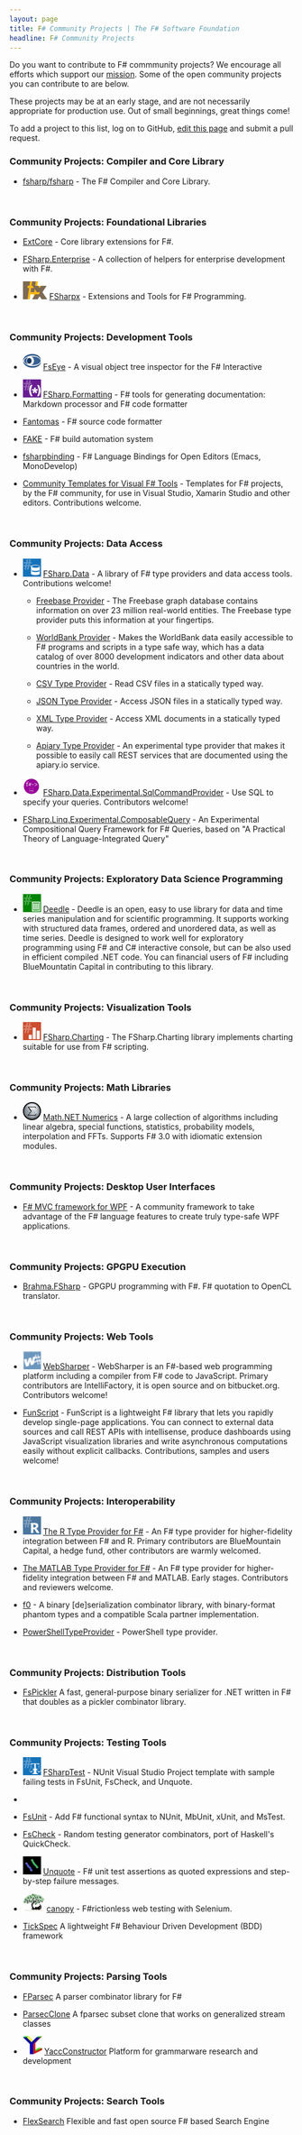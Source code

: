 ```yaml
---
layout: page
title: F# Community Projects | The F# Software Foundation
headline: F# Community Projects
---
```


Do you want to contribute to F# commmunity projects?  We encourage
all efforts which support our [mission](/foundation.html). Some of the open community projects 
you can contribute to are below. 

These projects may be at an early stage, and are not necessarily appropriate for production 
use. Out of small beginnings, great things come! 

To add a project to this list, log on to GitHub, [edit this page](https://github.com/fsharp/fsfoundation/edit/gh-pages/use/osprojects/index.md) and submit a pull request.


### Community Projects: Compiler and Core Library

*  [fsharp/fsharp](https://github.com/fsharp/fsharp) - The F# Compiler and Core Library.

<br />

### Community Projects: Foundational Libraries 

*  [ExtCore](https://github.com/jack-pappas/ExtCore) - Core library extensions for F#.

*  [FSharp.Enterprise](https://github.com/colinbull/FSharp.Enterprise) - A collection of helpers for enterprise development with F#.

*  ![logo](FSharpx.png)&nbsp;[FSharpx](https://github.com/fsharp/fsharpx) - Extensions and Tools for F# Programming.

<br />

### Community Projects: Development Tools

*  ![logo](FsEye.png)&nbsp;[FsEye](https://code.google.com/p/fseye/) - A visual object tree inspector for the F# Interactive

*  ![logo](FSharp.Formatting.png)&nbsp;[FSharp.Formatting](http://tpetricek.github.io/FSharp.Formatting) - F# tools for generating documentation: Markdown processor and F# code formatter

*  [Fantomas](https://github.com/dungpa/fantomas) - F# source code formatter

*  [FAKE](http://fsharp.github.io/FAKE) - F# build automation system

*  [fsharpbinding](https://github.com/fsharp/fsharpbinding) - F# Language Bindings for Open Editors (Emacs, MonoDevelop)

*  [Community Templates for Visual F# Tools](https://github.com/fsharp/FSharpCommunityTemplates) - Templates for F# projects, by the F# community, for use in Visual Studio, Xamarin Studio and other editors. Contributions welcome.


<br />

### Community Projects: Data Access

*  ![logo](FSharp.Data.png)&nbsp;[FSharp.Data](http://fsharp.github.io/FSharp.Data) - A library of F# type providers and data access tools. Contributions welcome!

    *  [Freebase Provider](http://fsharp.github.io/FSharp.Data/library/Freebase.html) - The Freebase graph database contains information on over 23 million real-world entities. The Freebase type provider puts this information at your fingertips.
    
    *  [WorldBank Provider](http://fsharp.github.io/FSharp.Data/library/WorldBank.html) - Makes the WorldBank data easily accessible to F# programs and scripts in a type safe way, which has a data catalog of over 8000 development indicators and other data about countries in the world.

    *  [CSV Type Provider](http://fsharp.github.io/FSharp.Data/library/CsvProvider.html) - Read CSV files in a statically typed way.

    *  [JSON Type Provider](http://fsharp.github.io/FSharp.Data/library/JsonProvider.html) - Access JSON files in a statically typed way.

    *  [XML Type Provider](http://fsharp.github.io/FSharp.Data/library/XmlProvider.html) - Access XML documents in a statically typed way.

    *  [Apiary Type Provider](http://fsharp.github.io/FSharp.Data/experimental/ApiaryProvider.html) - An experimental type provider that makes it possible to easily call REST services that are documented using the apiary.io service.

*  ![logo](SqlCommandProvider.png)&nbsp;[FSharp.Data.Experimental.SqlCommandProvider](http://fsprojects.github.io/FSharp.Data.Experimental.SqlCommandProvider/) - Use SQL to specify your queries. Contributors welcome!

*  [FSharp.Linq.Experimental.ComposableQuery](http://fsprojects.github.io/FSharp.Linq.Experimental.ComposableQuery/) - An Experimental Compositional Query Framework for F# Queries, based on "A Practical Theory of Language-Integrated Query"

<br />

### Community Projects: Exploratory Data Science Programming

*  ![logo](Deedle.png)&nbsp;[Deedle](http://bluemountaincapital.github.io/Deedle/) - Deedle is an open, easy to use library for data
   and time series manipulation and for scientific programming. It supports working with structured data 
   frames, ordered and unordered data, as well as time series. Deedle is designed to work well for 
   exploratory programming using F# and C# interactive console, but can be also used in 
   efficient compiled .NET code. You can financial users of F# including BlueMountatin Capital 
   in contributing to this library. 


<br />

### Community Projects: Visualization Tools

*  ![logo](FSharp.Charting.png)&nbsp;[FSharp.Charting](http://fsharp.github.io/FSharp.Charting/) - The FSharp.Charting library implements charting
   suitable for use from F# scripting.

<br />

### Community Projects: Math Libraries

*  ![logo](MathNet.png)&nbsp;[Math.NET Numerics](http://numerics.mathdotnet.com/) - A large collection of 
   algorithms including linear algebra, special functions, statistics, probability models, 
   interpolation and FFTs. Supports F# 3.0 with idiomatic extension modules.
  

<br />

### Community Projects: Desktop User Interfaces

* [F# MVC framework for WPF](https://github.com/dmitry-a-morozov/fsharp-wpf-mvc-series/) - A community 
  framework to take advantage of the F# language features to create truly type-safe WPF applications.

<br />

### Community Projects: GPGPU Execution

*  [Brahma.FSharp](https://github.com/gsvgit/Brahma.FSharp) - GPGPU programming with F#. F# quotation to OpenCL 
   translator. 

<br />

### Community Projects: Web Tools

*  ![logo](WebSharper.png)&nbsp;[WebSharper](https://bitbucket.org/IntelliFactory/websharper) - WebSharper is an F#-based web programming platform 
   including a compiler from F# code to JavaScript. Primary contributors are IntelliFactory, it is open 
   source and on bitbucket.org. Contributors welcome!

*  [FunScript](http://funscript.info) - FunScript is a lightweight F# library that lets you rapidly develop single-page applications. You can connect to external data sources and call REST APIs with intellisense, produce dashboards using JavaScript visualization libraries and write asynchronous computations easily without explicit callbacks. Contributions, samples and users welcome!

<br />

### Community Projects: Interoperability 

*  ![logo](FSharpRProvider.png)&nbsp;[The R Type Provider for F#](http://github.com/BlueMountainCapital/FSharpRProvider#f-r-provider/) - An F# type 
   provider for higher-fidelity integration between F# and R. Primary contributors are BlueMountain Capital, a hedge
   fund, other contributors are warmly welcomed.

*  [The MATLAB Type Provider for F#](http://bayardrock.github.io/Matlab-Type-Provider/) - An F# type provider 
   for higher-fidelity integration between F# and MATLAB. Early stages. Contributors and reviewers welcome.

*  [f0](https://bitbucket.org/pchiusano/f0) - A binary [de]serialization combinator library, with binary-format 
   phantom types and a compatible Scala partner implementation.

*  [PowerShellTypeProvider](https://github.com/sergey-tihon/PowerShellTypeProvider) - PowerShell type provider.

<br />

### Community Projects: Distribution Tools

*  [FsPickler](https://github.com/eiriktsarpalis/FsPickler) A fast, general-purpose binary serializer for 
   .NET written in F# that doubles as a pickler combinator library.

<br />

### Community Projects: Testing Tools

*  ![logo](FSharpTest.png)&nbsp;[FSharpTest](http://visualstudiogallery.msdn.microsoft.com/a52388eb-e1d3-4900-a25a-d18c8d23a1f3) - NUnit Visual Studio Project template with sample failing tests in FsUnit, FsCheck, and Unquote.
*  
*  [FsUnit](https://github.com/fsharp/FsUnit) - Add F# functional syntax to NUnit, MbUnit, xUnit, and MsTest.

*  [FsCheck](https://github.com/fsharp/FsCheck) - Random testing generator combinators, port of Haskell's QuickCheck.

*  ![logo](Unquote.png)&nbsp;[Unquote](https://code.google.com/p/unquote/) - F# unit test assertions as quoted expressions and step-by-step failure messages.

*  ![logo](canopy.jpg)&nbsp;[canopy](http://lefthandedgoat.github.io/canopy/) - F#rictionless web testing with Selenium.

*  [TickSpec](http://tickspec.codeplex.com/) A lightweight F# Behaviour Driven Development (BDD) framework


<br />

### Community Projects: Parsing Tools

*  [FParsec](http://www.quanttec.com/fparsec/) A parser combinator library for F#

*  [ParsecClone](https://github.com/devshorts/ParsecClone) A fparsec subset clone that works on generalized stream classes

*  ![logo](YaccConstructor.jpg)&nbsp;[YaccConstructor](https://recursive-ascent.googlecode.com) Platform for grammarware research and development


<br />


### Community Projects: Search Tools

*  [FlexSearch](http://www.flexsearch.net/) Flexible and fast open source F# based Search Engine

<br />
